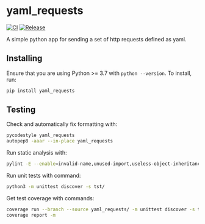 # yaml_requests

[![CI](https://github.com/kangasta/yaml_requests/actions/workflows/ci.yml/badge.svg)](https://github.com/kangasta/yaml_requests/actions/workflows/ci.yml)
[![Release](https://github.com/kangasta/yaml_requests/actions/workflows/release.yml/badge.svg)](https://github.com/kangasta/yaml_requests/actions/workflows/release.yml)

A simple python app for sending a set of http requests defined as yaml.

## Installing

Ensure that you are using Python >= 3.7 with `python --version`. To install, run:

```bash
pip install yaml_requests
```

## Testing

Check and automatically fix formatting with:

```bash
pycodestyle yaml_requests
autopep8 -aaar --in-place yaml_requests
```

Run static analysis with:

```bash
pylint -E --enable=invalid-name,unused-import,useless-object-inheritance yaml_requests
```

Run unit tests with command:

```bash
python3 -m unittest discover -s tst/
```

Get test coverage with commands:

```bash
coverage run --branch --source yaml_requests/ -m unittest discover -s tst/
coverage report -m
```
